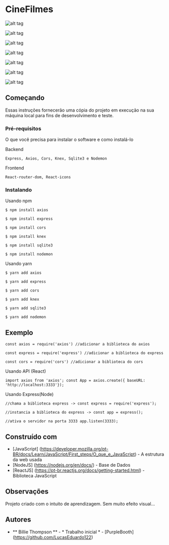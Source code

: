 # CineFilmes
![alt tag](https://media.discordapp.net/attachments/571752920685477889/708422300893970512/Screenshot_47.jpg?width=873&height=407)

![alt tag](https://media.discordapp.net/attachments/571752920685477889/708422303083397180/Screenshot_48.jpg?width=886&height=406)

![alt tag](https://media.discordapp.net/attachments/571752920685477889/708422304140623972/Screenshot_49.jpg?width=894&height=407)

![alt tag](https://media.discordapp.net/attachments/571752920685477889/708422306170667078/Screenshot_50.jpg?width=892&height=406)

![alt tag](https://media.discordapp.net/attachments/571752920685477889/708423253240316085/Screenshot_51.jpg?width=878&height=406)

![alt tag](https://media.discordapp.net/attachments/571752920685477889/708423254418915368/Screenshot_52.jpg?width=878&height=406)

![alt tag](https://media.discordapp.net/attachments/571752920685477889/708423260080963584/Screenshot_53.jpg?width=883&height=407)

## Começando

Essas instruções fornecerão uma cópia do projeto em execução na sua máquina local para fins de desenvolvimento e teste.

### Pré-requisitos

O que você precisa para instalar o software e como instalá-lo

Backend

``Express, Axios, Cors, Knex, Sqlite3 e Nodemon``

Frontend

``React-router-dom, React-icons``

### Instalando
Usando npm

``$ npm install axios``

``$ npm install express``

``$ npm install cors``

``$ npm install knex``

``$ npm install sqlite3``

``$ npm install nodemon``


Usando yarn

``$ yarn add axios``

``$ yarn add express``

``$ yarn add cors``

``$ yarn add knex``

``$ yarn add sqlite3``

``$ yarn add nodemon``

## Exemplo

``const axios = require('axios') //adicionar a biblioteca do axios``

``const express = require('express') //adicionar a biblioteca do express``


``const cors = require('cors') //adicionar a biblioteca do cors``


Usando API (React)

``import axios from 'axios'; const App = axios.create({ baseURL: 'http://localhost:3333'});``

Usando Express(Node)


``//chama a biblioteca express -> const express = require('express');``

``//instancia a biblioteca do express -> const app = express();``

``//ativa o servidor na porta 3333 app.listen(3333);``


## Construído com

* [JavaScript] (https://developer.mozilla.org/pt-BR/docs/Learn/JavaScript/First_steps/O_que_e_JavaScript) - A estrutura da web usada
* [NodeJS] (https://nodejs.org/en/docs/) - Base de Dados
* [ReactJS] (https://pt-br.reactjs.org/docs/getting-started.html) - Biblioteca JavaScript

## Observações

Projeto criado com o intuito de aprendizagem. Sem muito efeito visual...


## Autores

* ** Billie Thompson ** - * Trabalho inicial * - [PurpleBooth] (https://github.com/LucasEduardo122)
